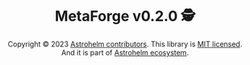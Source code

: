 <h1 align="center">MetaForge v0.2.0 🕵️</h1>

<p align="center">
Copyright © 2023 <a href="https://github.com/astrohelm/metaforge/graphs/contributors">Astrohelm contributors</a>.
This library is <a href="./LICENSE">MIT licensed</a>.<br/>
And it is part of <a href="https://github.com/astrohelm">Astrohelm ecosystem</a>.
</p>
